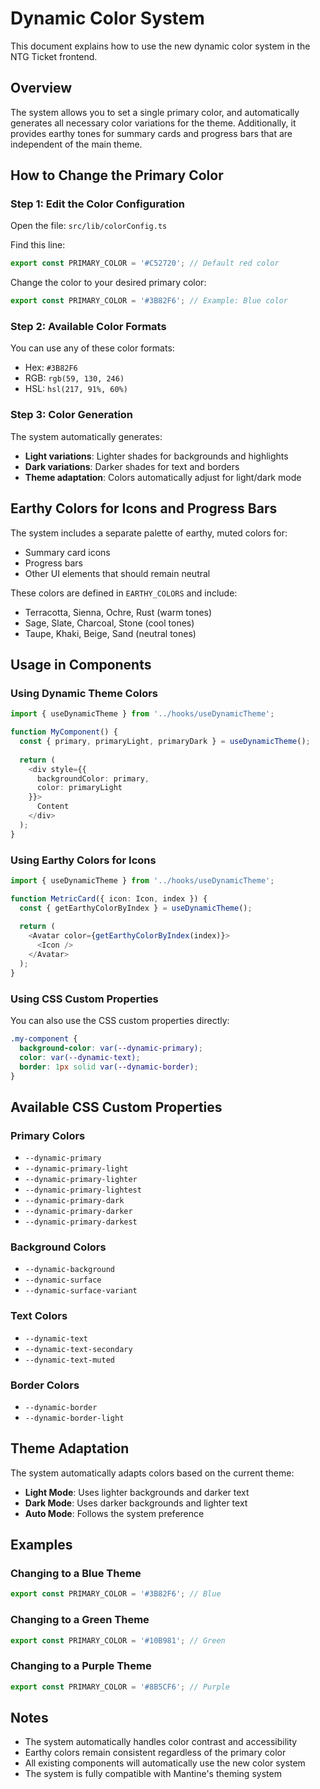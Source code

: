 # Dynamic Color System

This document explains how to use the new dynamic color system in the NTG Ticket frontend.

## Overview

The system allows you to set a single primary color, and automatically generates all necessary color variations for the theme. Additionally, it provides earthy tones for summary cards and progress bars that are independent of the main theme.

## How to Change the Primary Color

### Step 1: Edit the Color Configuration

Open the file: `src/lib/colorConfig.ts`

Find this line:
```typescript
export const PRIMARY_COLOR = '#C52720'; // Default red color
```

Change the color to your desired primary color:
```typescript
export const PRIMARY_COLOR = '#3B82F6'; // Example: Blue color
```

### Step 2: Available Color Formats

You can use any of these color formats:
- Hex: `#3B82F6`
- RGB: `rgb(59, 130, 246)`
- HSL: `hsl(217, 91%, 60%)`

### Step 3: Color Generation

The system automatically generates:
- **Light variations**: Lighter shades for backgrounds and highlights
- **Dark variations**: Darker shades for text and borders
- **Theme adaptation**: Colors automatically adjust for light/dark mode

## Earthy Colors for Icons and Progress Bars

The system includes a separate palette of earthy, muted colors for:
- Summary card icons
- Progress bars
- Other UI elements that should remain neutral

These colors are defined in `EARTHY_COLORS` and include:
- Terracotta, Sienna, Ochre, Rust (warm tones)
- Sage, Slate, Charcoal, Stone (cool tones)
- Taupe, Khaki, Beige, Sand (neutral tones)

## Usage in Components

### Using Dynamic Theme Colors

```typescript
import { useDynamicTheme } from '../hooks/useDynamicTheme';

function MyComponent() {
  const { primary, primaryLight, primaryDark } = useDynamicTheme();
  
  return (
    <div style={{ 
      backgroundColor: primary,
      color: primaryLight 
    }}>
      Content
    </div>
  );
}
```

### Using Earthy Colors for Icons

```typescript
import { useDynamicTheme } from '../hooks/useDynamicTheme';

function MetricCard({ icon: Icon, index }) {
  const { getEarthyColorByIndex } = useDynamicTheme();
  
  return (
    <Avatar color={getEarthyColorByIndex(index)}>
      <Icon />
    </Avatar>
  );
}
```

### Using CSS Custom Properties

You can also use the CSS custom properties directly:

```css
.my-component {
  background-color: var(--dynamic-primary);
  color: var(--dynamic-text);
  border: 1px solid var(--dynamic-border);
}
```

## Available CSS Custom Properties

### Primary Colors
- `--dynamic-primary`
- `--dynamic-primary-light`
- `--dynamic-primary-lighter`
- `--dynamic-primary-lightest`
- `--dynamic-primary-dark`
- `--dynamic-primary-darker`
- `--dynamic-primary-darkest`

### Background Colors
- `--dynamic-background`
- `--dynamic-surface`
- `--dynamic-surface-variant`

### Text Colors
- `--dynamic-text`
- `--dynamic-text-secondary`
- `--dynamic-text-muted`

### Border Colors
- `--dynamic-border`
- `--dynamic-border-light`

## Theme Adaptation

The system automatically adapts colors based on the current theme:

- **Light Mode**: Uses lighter backgrounds and darker text
- **Dark Mode**: Uses darker backgrounds and lighter text
- **Auto Mode**: Follows the system preference

## Examples

### Changing to a Blue Theme
```typescript
export const PRIMARY_COLOR = '#3B82F6'; // Blue
```

### Changing to a Green Theme
```typescript
export const PRIMARY_COLOR = '#10B981'; // Green
```

### Changing to a Purple Theme
```typescript
export const PRIMARY_COLOR = '#8B5CF6'; // Purple
```

## Notes

- The system automatically handles color contrast and accessibility
- Earthy colors remain consistent regardless of the primary color
- All existing components will automatically use the new color system
- The system is fully compatible with Mantine's theming system
